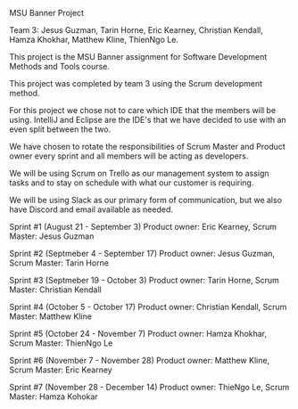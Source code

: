 MSU Banner Project

Team 3:
Jesus Guzman,
Tarin Horne,
Eric Kearney,
Christian Kendall,
Hamza Khokhar,
Matthew Kline,
ThienNgo Le.


This project is the MSU Banner assignment for Software Development Methods and Tools course. 

This project was completed by team 3 using the Scrum development method.

For this project we chose not to care which IDE that the members will be using. IntelliJ and Eclipse are the IDE's that
we have decided to use with an even split between the two.

We have chosen to rotate the responsibilities of Scrum Master and Product owner every sprint and all members will be acting as
developers.

We will be using Scrum on Trello as our management system to assign tasks and to stay on schedule with what our customer
is requiring.

We will be using Slack as our primary form of communication, but we also have Discord and email available as needed. 

Sprint #1 (August 21 - September 3) Product owner: Eric Kearney, Scrum Master: Jesus Guzman

Sprint #2 (Septmeber 4 - September 17) Product owner: Jesus Guzman, Scrum Master: Tarin Horne

Sprint #3 (Septmeber 19 - October 3) Product owner: Tarin Horne, Scrum Master: Christian Kendall

Sprint #4 (October 5 - October 17) Product owner: Christian Kendall, Scrum Master: Matthew Kline 

Sprint #5 (October 24 - November 7) Product owner: Hamza Khokhar, Scrum Master: ThienNgo Le

Sprint #6 (November 7 - November 28) Product owner: Matthew Kline, Scrum Master: Eric Kearney

Sprint #7 (November 28 - December 14) Product owner: ThieNgo Le, Scrum Master: Hamza Kohokar